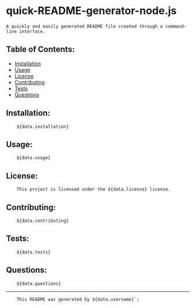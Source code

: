 # quick-README-generator-node.js
    A quickly and easily generated README file created through a command-line interface.
    
## Table of Contents:
    
 - [Installation](#installation)
 - [Usage](#usage)
 - [License](#license)
 - [Contributing](#contributing)
 - [Tests](#tests)
 - [Questions](#questions)
    
## Installation:
    
        ${data.installation}
    
## Usage:
    
        ${data.usage}
    
## License:
    
        This project is licensed under the ${data.license} license.
    
## Contributing:
    
        ${data.contributing}
    
## Tests:
    
        ${data.tests}
    
## Questions:
    
        ${data.questions}
    
------------------------------------------------------------------------------------------------
    
        This README was generated by ${data.username}`;